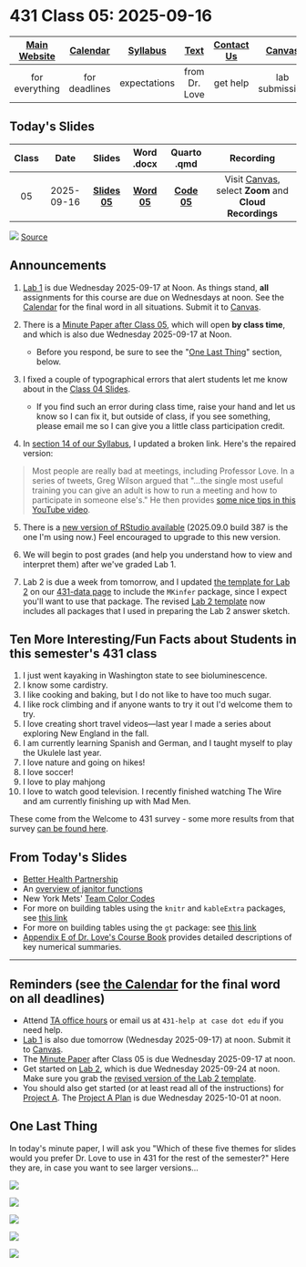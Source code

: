 # 431 Class 05: 2025-09-16

[Main Website](https://thomaselove.github.io/431-2025/) | [Calendar](https://thomaselove.github.io/431-2025/calendar.html) | [Syllabus](https://thomaselove.github.io/431-syllabus-2025/) | [Text](https://thomaselove.github.io/431-book/) | [Contact Us](https://thomaselove.github.io/431-2025/contact.html) | [Canvas](https://canvas.case.edu) | [Data and Code](https://github.com/THOMASELOVE/431-data)
:-----------: | :--------------: | :----------: | :---------: | :-------------: | :-----------: | :------------:
for everything | for deadlines | expectations | from Dr. Love | get help | lab submission | for downloads

## Today's Slides

Class | Date | Slides | Word .docx | Quarto .qmd | Recording
:---: | :--------: | :------: | :------: | :------: | :-------------:
05 | 2025-09-16 | **[Slides 05](https://thomaselove.github.io/431-slides-2025/class05.html)** | **[Word 05](https://thomaselove.github.io/431-slides-2025/class05w.docx)** | **[Code 05](https://github.com/THOMASELOVE/431-slides-2025/blob/main/class05.qmd)** | Visit [Canvas](https://canvas.case.edu/), select **Zoom** and **Cloud Recordings**

![](phdcomics_2004-05-31.png)  [Source](https://phdcomics.com/comics.php?f=462)

## Announcements

1. [Lab 1](https://github.com/THOMASELOVE/431-labs-2025/tree/main/lab1) is due Wednesday 2025-09-17 at Noon. As things stand, **all** assignments for this course are due on Wednesdays at noon. See the [Calendar](https://thomaselove.github.io/431-2025/calendar.html) for the final word in all situations. Submit it to [Canvas](https://canvas.case.edu/).

2. There is a [Minute Paper after Class 05](https://bit.ly/431-2025-minute-05), which will open **by class time**, and which is also due Wednesday 2025-09-17 at Noon.
    - Before you respond, be sure to see the "[One Last Thing](#one-last-thing)" section, below.

3. I fixed a couple of typographical errors that alert students let me know about in the [Class 04 Slides](https://github.com/THOMASELOVE/431-classes-2025/tree/main/class04#todays-slides).
    - If you find such an error during class time, raise your hand and let us know so I can fix it, but outside of class, if you see something, please email me so I can give you a little class participation credit.

4. In [section 14 of our Syllabus](https://thomaselove.github.io/431-syllabus-2025/14_advice.html), I updated a broken link. Here's the repaired version:

> Most people are really bad at meetings, including Professor Love. In a series of tweets, Greg Wilson argued that "...the single most useful training you can give an adult is how to run a meeting and how to participate in someone else's." He then provides [some nice tips in this YouTube video](https://www.youtube.com/watch?v=5f3-q9SzkeE).

5. There is a [new version of RStudio available](https://posit.co/download/rstudio-desktop/) (2025.09.0 build 387 is the one I'm using now.) Feel encouraged to upgrade to this new version.

6. We will begin to post grades (and help you understand how to view and interpret them) after we've graded Lab 1.

7. Lab 2 is due a week from tomorrow, and I updated [the template for Lab 2](https://raw.githubusercontent.com/THOMASELOVE/431-data/refs/heads/main/data/lab2-template.qmd) on our [431-data page](https://github.com/THOMASELOVE/431-data) to include the `MKinfer` package, since I expect you'll want to use that package. The revised [Lab 2 template](https://raw.githubusercontent.com/THOMASELOVE/431-data/refs/heads/main/data/lab2-template.qmd) now includes all packages that I used in preparing the Lab 2 answer sketch.

## Ten More Interesting/Fun Facts about Students in this semester's 431 class

1. I just went kayaking in Washington state to see bioluminescence.
2. I know some cardistry.
3. I like cooking and baking, but I do not like to have too much sugar.
4. I like rock climbing and if anyone wants to try it out I'd welcome them to try.
5. I love creating short travel videos—last year I made a series about exploring New England in the fall.
6. I am currently learning Spanish and German, and I taught myself to play the Ukulele last year.
7. I love nature and going on hikes!
8. I love soccer!
9. I love to play mahjong
10. I love to watch good television. I recently finished watching The Wire and am currently finishing up with Mad Men.

These come from the Welcome to 431 survey - some more results from that survey [can be found here](https://github.com/THOMASELOVE/431-classes-2025/blob/main/class02/welcome_report.md).

## From Today's Slides

- [Better Health Partnership](https://www.betterhealthpartnership.org/)
- An [overview of janitor functions](https://cran.r-project.org/web/packages/janitor/vignettes/janitor.html)
- New York Mets' [Team Color Codes](https://teamcolorcodes.com/new-york-mets-color-codes/)
- For more on building tables using the `knitr` and `kableExtra` packages, see [this link](https://cran.r-project.org/web/packages/kableExtra/vignettes/awesome_table_in_html.html)
- For more on building tables using the `gt` package: see [this link](https://gt.rstudio.com/)
- [Appendix E of Dr. Love's Course Book](https://thomaselove.github.io/431-book/formulas.html)  provides detailed descriptions of key numerical summaries.
 
-----------

## Reminders (see [the Calendar](https://thomaselove.github.io/431-2025/calendar.html) for the final word on all deadlines)

- Attend [TA office hours](https://thomaselove.github.io/431-2025/contact.html#ta-office-hours) or email us at `431-help at case dot edu` if you need help.    
- [Lab 1](https://github.com/THOMASELOVE/431-labs-2025) is also due tomorrow (Wednesday 2025-09-17) at noon. Submit it to [Canvas](https://canvas.case.edu/).
- The [Minute Paper](https://github.com/THOMASELOVE/431-minute-2025/tree/main) after Class 05 is due Wednesday 2025-09-17 at noon.
- Get started on [Lab 2](https://github.com/THOMASELOVE/431-labs-2025/tree/main/lab2), which is due Wednesday 2025-09-24 at noon. Make sure you grab the [revised version of the Lab 2 template](https://raw.githubusercontent.com/THOMASELOVE/431-data/refs/heads/main/data/lab2-template.qmd).   
- You should also get started (or at least read all of the instructions) for [Project A](https://thomaselove.github.io/431-projectA-2025/). The [Project A Plan](https://thomaselove.github.io/431-projectA-2025/plan.html) is due Wednesday 2025-10-01 at noon.

## One Last Thing

In today's minute paper, I will ask you "Which of these five themes for slides would you prefer Dr. Love to use in 431 for the rest of the semester?" Here they are, in case you want to see larger versions...

![](01_dark.png)

![](02_default.png)

![](03_dracula.png)

![](04_simple.png)

![](05_night.png)
